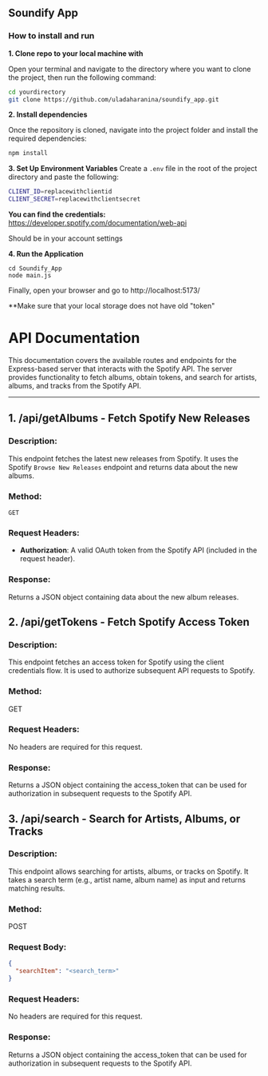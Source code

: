 ## Soundify App

### How to install and run

**1. Clone repo to your local machine with**

Open your terminal and navigate to the directory where you want to clone the project, then run the following command:

```bash
cd yourdirectory
git clone https://github.com/uladaharanina/soundify_app.git
```

**2. Install dependencies**

Once the repository is cloned, navigate into the project folder and install the required dependencies:
```bash
npm install
```

**3. Set Up Environment Variables**
Create a `.env` file in the root of the project directory and paste the following:

```bash
CLIENT_ID=replacewithclientid
CLIENT_SECRET=replacewithclientsecret 
```

**You can find the credentials:** https://developer.spotify.com/documentation/web-api

Should be in your account settings

**4. Run the Application**

```
cd Soundify_App
node main.js
```

Finally, open your browser and go to http://localhost:5173/


**Make sure that your local storage does not have old "token" 



# API Documentation

This documentation covers the available routes and endpoints for the Express-based server that interacts with the Spotify API. The server provides functionality to fetch albums, obtain tokens, and search for artists, albums, and tracks from the Spotify API.

---

## 1. **/api/getAlbums** - Fetch Spotify New Releases

### Description:
This endpoint fetches the latest new releases from Spotify. It uses the Spotify `Browse New Releases` endpoint and returns data about the new albums.

### Method:
`GET`

### Request Headers:
- **Authorization**: A valid OAuth token from the Spotify API (included in the request header).

### Response:
Returns a JSON object containing data about the new album releases.

## 2. **/api/getTokens** - Fetch Spotify Access Token

### Description:
This endpoint fetches an access token for Spotify using the client credentials flow. It is used to authorize subsequent API requests to Spotify.

### Method:
GET

### Request Headers:
No headers are required for this request.
### Response:
Returns a JSON object containing the access_token that can be used for authorization in subsequent requests to the Spotify API.

## 3. /api/search - Search for Artists, Albums, or Tracks

### Description:
This endpoint allows searching for artists, albums, or tracks on Spotify. It takes a search term (e.g., artist name, album name) as input and returns matching results.

### Method:
POST


### Request Body:

```json
{
  "searchItem": "<search_term>"
}
```

### Request Headers:
No headers are required for this request.
### Response:
Returns a JSON object containing the access_token that can be used for authorization in subsequent requests to the Spotify API.
